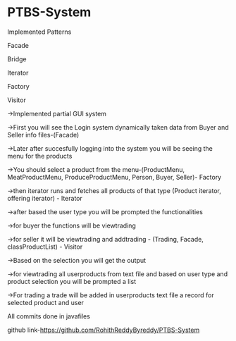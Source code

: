 # PTBS-System
Implemented Patterns

Facade

Bridge

Iterator

Factory

Visitor


->Implemented partial GUI system

->First you will see the Login system dynamically taken data from Buyer and Seller info files-(Facade)

->Later after succesfully logging into the system you will be seeing the menu for the products

->You should select a product from the menu-(ProductMenu, MeatProductMenu, ProduceProductMenu, Person, Buyer, Seller)- Factory

->then iterator runs and fetches all products of that type (Product iterator, offering iterator) - Iterator

->after based the user type you will be prompted the functionalities 

->for buyer the functions will be viewtrading 

->for seller it will be viewtrading and addtrading - (Trading, Facade, classProductList) - Visitor

->Based on the selection you will get the output

->for viewtrading all userproducts from text file and based on user type and product selection you will be prompted a list

->For trading a trade will be added in userproducts text file a record for selected product and user 

All commits done in javafiles

github link-https://github.com/RohithReddyByreddy/PTBS-System
